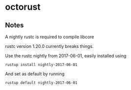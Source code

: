 # octorust

## Notes

A nightly rustc is required to compile libcore

rustc version 1.20.0 currently breaks things.

Use the rustc nightly from 2017-06-01, easily installed using

```rustup install nightly-2017-06-01```

And set as default by running

```rustup default nightly-2017-06-01```